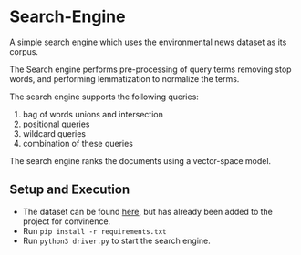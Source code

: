 # Search-Engine
A simple search engine which uses the environmental news dataset as its corpus.

The Search engine performs pre-processing of query terms removing stop words, and performing lemmatization to normalize the terms.   

The search engine supports the following queries:
 1. bag of words unions and intersection
 2. positional queries
 3. wildcard queries
 4. combination of these queries 

The search engine ranks the documents using a vector-space model. 

## Setup and Execution

-   The dataset can be found [here](https://www.kaggle.com/amritvirsinghx/environmental-news-nlp-dataset), but has already been added to the project for convinence. 
-   Run `pip install -r requirements.txt`
-   Run `python3 driver.py` to start the search engine.
